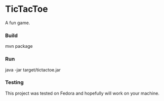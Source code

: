 # TicTacToe
A fun game.

### Build
mvn package

### Run
java -jar target/tictactoe.jar

### Testing
This project was tested on Fedora and hopefully will work on your machine.

